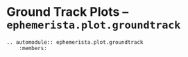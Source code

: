 # Ground Track Plots – `ephemerista.plot.groundtrack`

```{eval-rst}
.. automodule:: ephemerista.plot.groundtrack
    :members:
```
